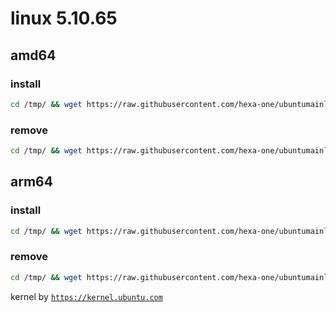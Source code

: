 # linux 5.10.65

## amd64

### install
```bash
cd /tmp/ && wget https://raw.githubusercontent.com/hexa-one/ubuntumainline/main/catalog/5.10.65/install.sh && chmod +x install.sh && sudo ./install.sh -amd
```
### remove
```bash
cd /tmp/ && wget https://raw.githubusercontent.com/hexa-one/ubuntumainline/main/catalog/5.10.65/install.sh && chmod +x install.sh && sudo ./install.sh -r
```
## arm64

### install
```bash
cd /tmp/ && wget https://raw.githubusercontent.com/hexa-one/ubuntumainline/main/catalog/5.10.65/install.sh && chmod +x install.sh && sudo ./install.sh -arm
```
### remove
```bash
cd /tmp/ && wget https://raw.githubusercontent.com/hexa-one/ubuntumainline/main/catalog/5.10.65/install.sh && chmod +x install.sh && sudo ./install.sh -r
```


kernel by [`https://kernel.ubuntu.com`](https://kernel.ubuntu.com/)
